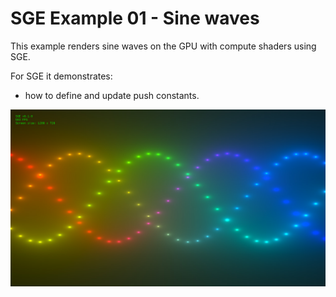 # SGE Example 01 - Sine waves

This example renders sine waves on the GPU with compute shaders using SGE.

For SGE it demonstrates:
* how to define and update push constants.

![Screenshot](/docs/ex01.jpg)

